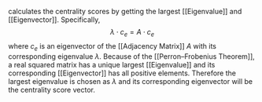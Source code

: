 calculates the centrality scores by getting the largest [[Eigenvalue]] and [[Eigenvector]]. Specifically, $$\lambda \cdot c_e = A \cdot c_e$$ where $c_e$ is an eigenvector of the [[Adjacency Matrix]] $A$ with its corresponding eigenvalue $\lambda$. Because of the [[Perron–Frobenius Theorem]], a real squared matrix has a unique largest [[Eigenvalue]] and its corresponding [[Eigenvector]] has all positive elements. Therefore the largest eigenvalue is chosen as $\lambda$ and its corresponding eigenvector will be the centrality score vector. 